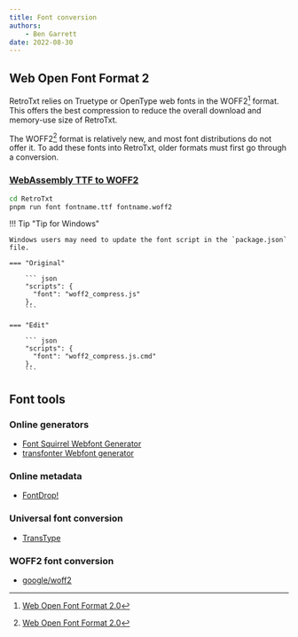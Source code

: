 ```yaml
---
title: Font conversion
authors:
    - Ben Garrett
date: 2022-08-30
---
```


## Web Open Font Format 2

RetroTxt relies on Truetype or OpenType web fonts in the WOFF2[^1] format. This offers the best compression to reduce the overall download and memory-use size of RetroTxt.

The WOFF2[^1] format is relatively new, and most font distributions do not offer it. To add these fonts into RetroTxt, older formats must first go through a conversion.

### [WebAssembly TTF to WOFF2](https://github.com/fontello/wawoff2)


```bash title="Convert a Truetype font into WOFF2"
cd RetroTxt
pnpm run font fontname.ttf fontname.woff2
```

!!! Tip "Tip for Windows"

    Windows users may need to update the font script in the `package.json` file.

    === "Original"

        ``` json
        "scripts": {
          "font": "woff2_compress.js"
        },
        ```

    === "Edit"

        ``` json
        "scripts": {
          "font": "woff2_compress.js.cmd"
        },
        ```

## Font tools

### Online generators

- [Font Squirrel Webfont Generator](https://www.fontsquirrel.com/tools/webfont-generator)
- [transfonter Webfont generator](https://transfonter.org)

### Online metadata

- [FontDrop!](https://fontdrop.info)

### Universal font conversion

- [TransType](https://www.fontlab.com/font-converter/transtype)

### WOFF2 font conversion

- [google/woff2](https://github.com/google/woff2)

[^1]: [Web Open Font Format 2.0](https://www.w3.org/TR/WOFF2/)